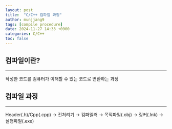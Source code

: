 ```yaml
---
layout: post
title:  "C/C++ 컴파일 과정"
author: munjjang9
tags: [compile procedure]
date: 2024-11-27 14:33 +0900
categories: C/C++
toc: false
---
```

## 컴파일이란?
---
작성한 코드를 컴퓨터가 이해할 수 있는 코드로 변환하는 과정

## 컴파일 과정
---
Header(.h)/Cpp(.cpp) → 전처리기 → 컴파일러 → 목적파일(.obj) → 링커(.lnk) → 실행파일(.exe)